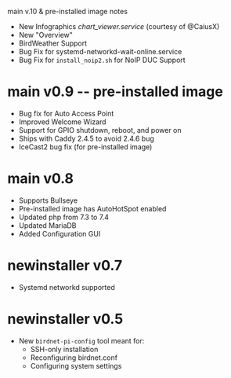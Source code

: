   main v.10 & pre-installed image notes
- New Infographics _chart_viewer.service_ (courtesy of @CaiusX)
- New "Overview"
- BirdWeather Support
- Bug Fix for systemd-networkd-wait-online.service
- Bug Fix for `install_noip2.sh` for NoIP DUC Support

# main v0.9 -- pre-installed image
- Bug fix for Auto Access Point
- Improved Welcome Wizard
- Support for GPIO shutdown, reboot, and power on
- Ships with Caddy 2.4.5 to avoid 2.4.6 bug
- IceCast2 bug fix (for pre-installed image)

# main v0.8
- Supports Bullseye
- Pre-installed image has AutoHotSpot enabled
- Updated php from 7.3 to 7.4
- Updated MariaDB
- Added Configuration GUI

# newinstaller v0.7
- Systemd networkd supported

# newinstaller v0.5
- New `birdnet-pi-config` tool meant for:
  - SSH-only installation
  - Reconfiguring birdnet.conf
  - Configuring system settings
